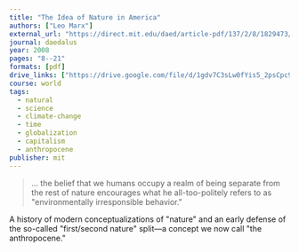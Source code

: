 ```yaml
---
title: "The Idea of Nature in America"
authors: ["Leo Marx"]
external_url: "https://direct.mit.edu/daed/article-pdf/137/2/8/1829473/daed.2008.137.2.8.pdf"
journal: daedalus
year: 2008
pages: "8--21"
formats: [pdf]
drive_links: ["https://drive.google.com/file/d/1gdv7C3sLw0fYis5_2psCpc9p5nA2sI-y/view?usp=drivesdk"]
course: world
tags:
  - natural
  - science
  - climate-change
  - time
  - globalization
  - capitalism
  - anthropocene
publisher: mit
---
```


> … the belief that we humans occupy a realm of being separate from the rest of nature encourages what he all-too-politely refers to as "environmentally irresponsible behavior."


A history of modern conceptualizations of "nature" and an early defense of the so-called "first/second nature" split—a concept we now call "the anthropocene."

